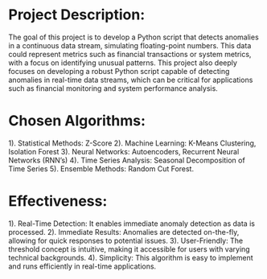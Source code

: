 # Project Description: 
The goal of this project is to develop a Python script that detects anomalies in a continuous data stream, simulating floating-point numbers. This data could represent metrics such as financial transactions or system metrics, with a focus on identifying unusual patterns. This project also deeply focuses on developing a robust Python script capable of detecting anomalies in real-time data streams, which can be critical for applications such as financial monitoring and
system performance analysis.
# Chosen Algorithms:
1). Statistical Methods: Z-Score
2). Machine Learning: K-Means Clustering, Isolation Forest
3). Neural Networks: Autoencoders, Recurrent Neural Networks (RNN’s)
4). Time Series Analysis: Seasonal Decomposition of Time Series
5). Ensemble Methods: Random Cut Forest.
# Effectiveness:
1). Real-Time Detection: It enables immediate anomaly detection as data is
processed.
2). Immediate Results: Anomalies are detected on-the-fly, allowing for quick
responses to potential issues.
3). User-Friendly: The threshold concept is intuitive, making it accessible for users
with varying technical backgrounds.
4). Simplicity: This algorithm is easy to implement and runs efficiently in real-time
applications.
